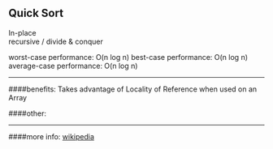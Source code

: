 
__Quick Sort__
---
In-place  
recursive / divide & conquer  

worst-case performance:  O(n log n) 
best-case performance:   O(n log n)
average-case performance: O(n log n)  



---
####benefits:
Takes advantage of Locality of Reference when used on an Array  

    

####other:


---
####more info:
[wikipedia](https://en.wikipedia.org/wiki/Selection_sort)


